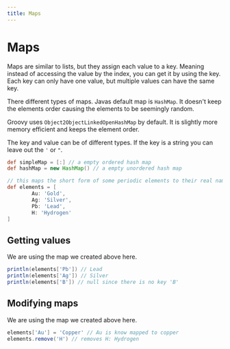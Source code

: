 ```yaml
---
title: Maps
---
```


# Maps

Maps are similar to lists, but they assign each value to a key.
Meaning instead of accessing the value by the index, you can get it by using the key.
Each key can only have one value, but multiple values can have the same key.

There different types of maps. Javas default map is `HashMap`.
It doesn't keep the elements order causing the elements to be seemingly random.

Groovy uses `Object2ObjectLinkedOpenHashMap` by default. It is slightly more memory efficient and keeps the element order.

The key and value can be of different types. If the key is a string you can leave out the `'` or `"`.

```groovy
def simpleMap = [:] // a empty ordered hash map
def hashMap = new HashMap() // a empty unordered hash map

// this maps the short form of some periodic elements to their real name
def elements = [
        Au: 'Gold',
        Ag: 'Silver',
        Pb: 'Lead',
        H: 'Hydrogen'
]
```

## Getting values

We are using the map we created above here.

```groovy
println(elements['Pb']) // Lead
println(elements['Ag']) // Silver
println(elements['B']) // null since there is no key 'B'
```

## Modifying maps

We are using the map we created above here.

```groovy
elements['Au'] = 'Copper' // Au is know mapped to copper
elements.remove('H') // removes H: Hydrogen
```

